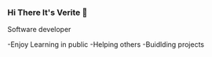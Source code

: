 ### Hi There It's Verite 👋

Software developer 

  -Enjoy Learning in public
  -Helping others
  -Buidlding projects

